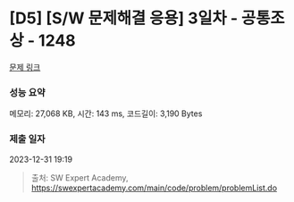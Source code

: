 # [D5] [S/W 문제해결 응용] 3일차 - 공통조상 - 1248 

[문제 링크](https://swexpertacademy.com/main/code/problem/problemDetail.do?contestProbId=AV15PTkqAPYCFAYD) 

### 성능 요약

메모리: 27,068 KB, 시간: 143 ms, 코드길이: 3,190 Bytes

### 제출 일자

2023-12-31 19:19



> 출처: SW Expert Academy, https://swexpertacademy.com/main/code/problem/problemList.do